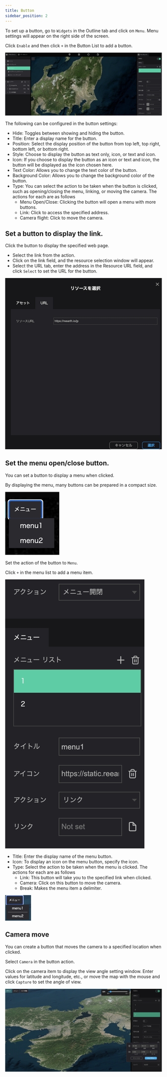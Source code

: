 ```yaml
---
title: Button
sidebar_position: 2
---
```


To set up a button, go to `Widgets` in the Outline tab and click on `Menu`. Menu settings will appear on the right side of the screen. 

Click `Enable` and then click `+` in the Button List to add a button.

![2_001.png](./img/2_001.png)

The following can be configured in the button settings:

- Hide: Toggles between showing and hiding the button.
- Title: Enter a display name for the button.
- Position: Select the display position of the button from top left, top right, bottom left, or bottom right.
- Style: Choose to display the button as text only, icon, or text and icon.
- Icon: If you choose to display the button as an icon or text and icon, the button will be displayed as the icon chosen here.
- Text Color: Allows you to change the text color of the button.
- Background Color: Allows you to change the background color of the button.
- Type: You can select the action to be taken when the button is clicked, such as opening/closing the menu, linking, or moving the camera. The actions for each are as follows
    - Menu Open/Close: Clicking the button will open a menu with more buttons.
    - Link: Click to access the specified address.
    - Camera flight: Click to move the camera.


## Set a button to display the link.

Click the button to display the specified web page.

- Select the link from the action.
- Click on the link field, and the resource selection window will appear.
- Select the URL tab, enter the address in the Resource URL field, and click `Select` to set the URL for the button.


![](./img/2_003.png)

## Set the menu open/close button.

You can set a button to display a menu when clicked.

By displaying the menu, many buttons can be prepared in a compact size.

![](./img/2_004.png)

Set the action of the button to `Menu`.

Click `+` in the menu list to add a menu item.

![](./img/2_005.png)


- Title: Enter the display name of the menu button.
- Icon: To display an icon on the menu button, specify the icon.
- Type: Select the action to be taken when the menu is clicked. The actions for each are as follows
    - Link: This button will take you to the specified link when clicked.
    - Camera: Click on this button to move the camera.
    - Break: Makes the menu item a delimiter.

![](./img/2_006.png)


## Camera move

You can create a button that moves the camera to a specified location when clicked.

Select `Camera` in the button action.

Click on the camera item to display the view angle setting window. Enter values for latitude and longitude, etc., or move the map with the mouse and click `Capture` to set the angle of view.

![](./img/2_007.png)